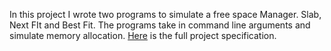 In this project I wrote two programs to simulate a free space Manager.  Slab, Next FIt and Best Fit.  The programs take in command line arguments and simulate memory allocation.
[Here](https://github.com/pkivolowitz/CSC_4730_FALL_2022/tree/main/projects/p4) is the full project specification.
